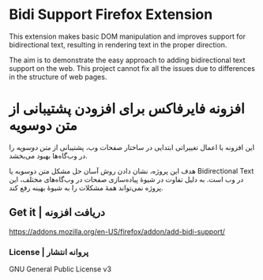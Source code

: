 # Bidi Support Firefox Extension

This extension makes basic DOM manipulation and improves support for bidirectional text,
resulting in rendering text in the proper direction.

The aim is to demonstrate the easy approach to adding bidirectional text support on the web.
This project cannot fix all the issues due to differences in the structure of web pages.

# افزونه فایرفاکس برای افزودن پشتیبانی از متن دوسویه

این افزونه با اعمال تغییراتی ابتدایی در ساختار صفحات وب،
پشتیبانی از *متن دوسویه* را در وب‌گاه‌ها بهبود می‌بخشد.

هدف این پروژه،
نشان دادن روش آسان حل مشکل متن دوسویه یا
Bidirectional Text 
در وب است.
به دلیل تفاوت در شیوهٔ پیاده‌سازی صفحات در وب‌گاه‌های مختلف،
این پروژه نمی‌تواند همهٔ مشکلات را به شیوهٔ بهینه رفع کند.

## Get it | دریافت افزونه
https://addons.mozilla.org/en-US/firefox/addon/add-bidi-support/

### License | پروانه انتشار
GNU General Public License v3
